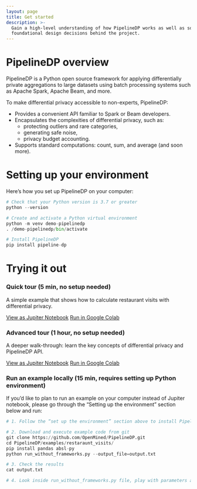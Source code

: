 ```yaml
---
layout: page
title: Get started
description: >-
  Gain a high-level understanding of how PipelineDP works as well as some of the
  foundational design decisions behind the project.
---
```


# PipelineDP overview

PipelineDP is a Python open source framework for applying differentially private aggregations to 
large datasets using batch processing systems such as Apache Spark, Apache Beam, and more.

To make differential privacy accessible to non-experts, PipelineDP:

* Provides a convenient API familiar to Spark or Beam developers.
* Encapsulates the complexities of differential privacy, such as:
  * protecting outliers and rare categories,
  * generating safe noise,
  * privacy budget accounting.
* Supports standard computations: count, sum, and average (and soon more).


# Setting up your environment
Here’s how you set up PipelineDP on your computer:

```python
# Check that your Python version is 3.7 or greater
python --version

# Create and activate a Python virtual environment
python -m venv demo-pipelinedp
. /demo-pipelinedp/bin/activate

# Install PipelineDP
pip install pipeline-dp
```

# Trying it out
### Quick tour (5 min, no setup needed)

A simple example that shows how to calculate restaurant visits with differential privacy. 

<a class="c-hero__button c-button c-button--secondary" style="margin: 0px;" href="https://github.com/OpenMined/PipelineDP/blob/main/examples/quickstart.ipynb" target="_blank">View as Jupiter Notebook</a>
<a class="c-hero__button c-button c-button--primary" style="margin: 0px;" href="https://colab.research.google.com/github/OpenMined/PipelineDP/blob/main/examples/quickstart.ipynb" target="_blank">Run in Google Colab</a>

### Advanced tour (1 hour, no setup needed)
A deeper walk-through: learn the key concepts of differential privacy and PipelineDP API. 

<a class="c-hero__button c-button c-button--secondary" style="margin: 0px;" href="https://github.com/OpenMined/PipelineDP/blob/main/examples/restaurant_visits.ipynb" target="_blank">View as Jupiter Notebook</a>
<a class="c-hero__button c-button c-button--primary" style="margin: 0px;" href="https://colab.research.google.com/github/OpenMined/PipelineDP/blob/main/examples/restaurant_visits.ipynb" target="_blank">Run in Google Colab</a>

### Run an example locally (15 min, requires setting up Python environment)
If you’d like to plan to run an example on your computer instead of Jupiter notebook, please go through the “Setting up the environment” section below and run:

```python
# 1. Follow the “set up the environment” section above to install PipelineDP

# 2. Download and execute example code from git
git clone https://github.com/OpenMined/PipelineDP.git
cd PipelineDP/examples/restaraunt_visits/
pip install pandas absl-py
python run_without_frameworks.py --output_file=output.txt

# 3. Check the results 
cat output.txt

# 4. Look inside run_without_frameworks.py file, play with parameters and metrics
```



